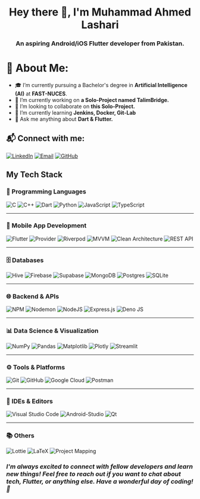 <h1 align="center">
  Hey there 👋,   I'm Muhammad Ahmed Lashari  
</h1>
<h3 align="center">
 An aspiring Android/iOS Flutter developer from Pakistan.
</h3>


# 💫 About Me:
- 🎓 I’m currently pursuing a Bachelor's degree in **Artificial Intelligence (AI)** at **FAST-NUCES**.
- 🔭 I’m currently working on **a Solo-Project named TalimBridge.**
- 👯 I’m looking to collaborate on **this Solo-Project.**
- 🌱 I’m currently learning **Jenkins, Docker, Git-Lab**
- 💬 Ask me anything about **Dart & Flutter.**

## 📬 Connect with me:
[![LinkedIn](https://img.shields.io/badge/LinkedIn-0A66C2?style=for-the-badge&logo=linkedin&logoColor=white)](https://www.linkedin.com/in/muhammad-ahmed-lashari-826761289/)
[![Email](https://img.shields.io/badge/Email-D14836?style=for-the-badge&logo=gmail&logoColor=white)](mailto:ahmedlashari.official@gmail.com)
[![GitHub](https://img.shields.io/badge/GitHub-181717?style=for-the-badge&logo=github&logoColor=white)](https://github.com/Ahmed-lashari)

## My Tech Stack

### 🧠 Programming Languages
![C](https://img.shields.io/badge/c-%2300599C.svg?style=for-the-badge&logo=c&logoColor=white)
![C++](https://img.shields.io/badge/c++-%2300599C.svg?style=for-the-badge&logo=c%2B%2B&logoColor=white)
![Dart](https://img.shields.io/badge/dart-%230175C2.svg?style=for-the-badge&logo=dart&logoColor=white)
![Python](https://img.shields.io/badge/python-3670A0?style=for-the-badge&logo=python&logoColor=ffdd54)
![JavaScript](https://img.shields.io/badge/javascript-%23323330.svg?style=for-the-badge&logo=javascript&logoColor=%23F7DF1E)
![TypeScript](https://img.shields.io/badge/TypeScript-3178C6?style=for-the-badge&logo=typescript&logoColor=white)

---

### 📱 Mobile App Development
![Flutter](https://img.shields.io/badge/Flutter-%2302569B.svg?style=for-the-badge&logo=Flutter&logoColor=white)
![Provider](https://img.shields.io/badge/Provider-02569B?style=for-the-badge&logo=flutter&logoColor=white)
![Riverpod](https://img.shields.io/badge/Riverpod-3C873A?style=for-the-badge&logo=leaflet&logoColor=white)
![MVVM](https://img.shields.io/badge/MVVM-0F172A?style=for-the-badge&logo=code&logoColor=white)
![Clean Architecture](https://img.shields.io/badge/Clean_Architecture-1E293B?style=for-the-badge&logo=structure&logoColor=white)
![REST API](https://img.shields.io/badge/REST_API-121212?style=for-the-badge&logo=postman&logoColor=orange)

---

### 🗄️ Databases
![Hive](https://img.shields.io/badge/Hive-F3CD00?style=for-the-badge&logo=hive&logoColor=black)
![Firebase](https://img.shields.io/badge/firebase-%23039BE5.svg?style=for-the-badge&logo=firebase)
![Supabase](https://img.shields.io/badge/Supabase-3ECF8E?style=for-the-badge&logo=supabase&logoColor=white)
![MongoDB](https://img.shields.io/badge/MongoDB-47A248?style=for-the-badge&logo=mongodb&logoColor=white)
![Postgres](https://img.shields.io/badge/postgres-%23316192.svg?style=for-the-badge&logo=postgresql&logoColor=white)
![SQLite](https://img.shields.io/badge/sqlite-%2307405e.svg?style=for-the-badge&logo=sqlite&logoColor=white)

---

### 🌐 Backend & APIs
![NPM](https://img.shields.io/badge/NPM-%23CB3837.svg?style=for-the-badge&logo=npm&logoColor=white)
![Nodemon](https://img.shields.io/badge/NODEMON-%23323330.svg?style=for-the-badge&logo=nodemon&logoColor=%BBDEAD)
![NodeJS](https://img.shields.io/badge/node.js-6DA55F?style=for-the-badge&logo=node.js&logoColor=white)
![Express.js](https://img.shields.io/badge/express.js-%23404d59.svg?style=for-the-badge&logo=express&logoColor=%2361DAFB)
![Deno JS](https://img.shields.io/badge/deno%20js-000000?style=for-the-badge&logo=deno&logoColor=white)

---

### 📊 Data Science & Visualization
![NumPy](https://img.shields.io/badge/numpy-%23013243.svg?style=for-the-badge&logo=numpy&logoColor=white)
![Pandas](https://img.shields.io/badge/pandas-%23150458.svg?style=for-the-badge&logo=pandas&logoColor=white)
![Matplotlib](https://img.shields.io/badge/Matplotlib-%23ffffff.svg?style=for-the-badge&logo=Matplotlib&logoColor=black)
![Plotly](https://img.shields.io/badge/Plotly-%233F4F75.svg?style=for-the-badge&logo=plotly&logoColor=white)
![Streamlit](https://img.shields.io/badge/Streamlit-%23FE4B4B.svg?style=for-the-badge&logo=streamlit&logoColor=white)

---

### ⚙️ Tools & Platforms
![Git](https://img.shields.io/badge/git-%23F05033.svg?style=for-the-badge&logo=git&logoColor=white)
![GitHub](https://img.shields.io/badge/github-%23121011.svg?style=for-the-badge&logo=github&logoColor=white)
![Google Cloud](https://img.shields.io/badge/GoogleCloud-%234285F4.svg?style=for-the-badge&logo=google-cloud&logoColor=white)
![Postman](https://img.shields.io/badge/Postman-FF6C37?style=for-the-badge&logo=postman&logoColor=white)

---

### 🧰 IDEs & Editors
![Visual Studio Code](https://img.shields.io/badge/Visual_Studio_Code-007ACC?style=for-the-badge&logo=visual-studio-code&logoColor=white)
![Android-Studio](https://img.shields.io/badge/androidstudio-%23FFFFFF.svg?style=for-the-badge&logo=androidstudio&logoColor=black)
![Qt](https://img.shields.io/badge/Qt-%23217346.svg?style=for-the-badge&logo=Qt&logoColor=white)

---

### 📚 Others
![Lottie](https://img.shields.io/badge/Lottie-00BCD4?style=for-the-badge&logo=lottie&logoColor=white)
![LaTeX](https://img.shields.io/badge/latex-%23008080.svg?style=for-the-badge&logo=latex&logoColor=white)
![Project Mapping](https://img.shields.io/badge/Project_Mapping-6C63FF?style=for-the-badge&logo=mapbox&logoColor=white)




### ***I'm always excited to connect with fellow developers and learn new things! Feel free to reach out if you want to chat about tech, Flutter, or anything else. Have a wonderful day of coding! 🚀***
